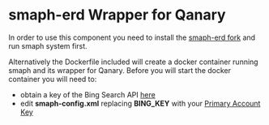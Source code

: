 smaph-erd Wrapper for Qanary
============================

In order to use this component you need to install the [smaph-erd fork](https://github.com/WDAqua/smaph-erd) and run smaph system first.

Alternatively the Dockerfile included will create a docker container running smaph and its wrapper for Qanary. Before you will start the docker container you will need to:
* obtain a key of the Bing Search API [here](https://datamarket.azure.com/dataset/bing/search)
* edit **smaph-config.xml** replacing **BING_KEY** with your [Primary Account Key](https://datamarket.azure.com/account)
